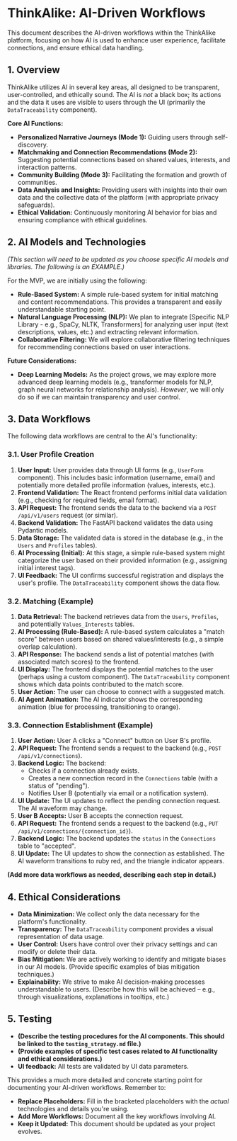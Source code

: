 # ThinkAlike: AI-Driven Workflows

This document describes the AI-driven workflows within the ThinkAlike platform, focusing on how AI is used to enhance user experience, facilitate connections, and ensure ethical data handling.

## 1. Overview

ThinkAlike utilizes AI in several key areas, all designed to be transparent, user-controlled, and ethically sound.  The AI is *not* a black box; its actions and the data it uses are visible to users through the UI (primarily the `DataTraceability` component).

**Core AI Functions:**

*   **Personalized Narrative Journeys (Mode 1):**  Guiding users through self-discovery.
*   **Matchmaking and Connection Recommendations (Mode 2):**  Suggesting potential connections based on shared values, interests, and interaction patterns.
*   **Community Building (Mode 3):** Facilitating the formation and growth of communities.
*   **Data Analysis and Insights:**  Providing users with insights into their own data and the collective data of the platform (with appropriate privacy safeguards).
*   **Ethical Validation:**  Continuously monitoring AI behavior for bias and ensuring compliance with ethical guidelines.

## 2. AI Models and Technologies

*(This section will need to be updated as you choose specific AI models and libraries.  The following is an EXAMPLE.)*

For the MVP, we are initially using the following:

*   **Rule-Based System:**  A simple rule-based system for initial matching and content recommendations. This provides a transparent and easily understandable starting point.
*   **Natural Language Processing (NLP):**  We plan to integrate [Specific NLP Library - e.g., SpaCy, NLTK, Transformers] for analyzing user input (text descriptions, values, etc.) and extracting relevant information.
*   **Collaborative Filtering:** We will explore collaborative filtering techniques for recommending connections based on user interactions.

**Future Considerations:**

*   **Deep Learning Models:**  As the project grows, we may explore more advanced deep learning models (e.g., transformer models for NLP, graph neural networks for relationship analysis). *However*, we will only do so if we can maintain transparency and user control.

## 3. Data Workflows

The following data workflows are central to the AI's functionality:

### 3.1. User Profile Creation

1.  **User Input:** User provides data through UI forms (e.g., `UserForm` component). This includes basic information (username, email) and potentially more detailed profile information (values, interests, etc.).
2.  **Frontend Validation:**  The React frontend performs initial data validation (e.g., checking for required fields, email format).
3.  **API Request:** The frontend sends the data to the backend via a `POST /api/v1/users` request (or similar).
4.  **Backend Validation:** The FastAPI backend validates the data using Pydantic models.
5.  **Data Storage:**  The validated data is stored in the database (e.g., in the `Users` and `Profiles` tables).
6.  **AI Processing (Initial):**  At this stage, a simple rule-based system might categorize the user based on their provided information (e.g., assigning initial interest tags).
7.  **UI Feedback:**  The UI confirms successful registration and displays the user's profile.  The `DataTraceability` component shows the data flow.

### 3.2.  Matching (Example)

1.  **Data Retrieval:** The backend retrieves data from the `Users`, `Profiles`, and potentially `Values_Interests` tables.
2.  **AI Processing (Rule-Based):**  A rule-based system calculates a "match score" between users based on shared values/interests (e.g., a simple overlap calculation).
3.  **API Response:** The backend sends a list of potential matches (with associated match scores) to the frontend.
4.  **UI Display:** The frontend displays the potential matches to the user (perhaps using a custom component). The `DataTraceability` component shows which data points contributed to the match score.
5.  **User Action:** The user can choose to connect with a suggested match.
6. **AI Agent Animation:** The AI indicator shows the corresponding animation (blue for processing, transitioning to orange).

### 3.3. Connection Establishment (Example)

1.  **User Action:** User A clicks a "Connect" button on User B's profile.
2.  **API Request:**  The frontend sends a request to the backend (e.g., `POST /api/v1/connections`).
3.  **Backend Logic:** The backend:
    *   Checks if a connection already exists.
    *   Creates a new connection record in the `Connections` table (with a status of "pending").
    *   Notifies User B (potentially via email or a notification system).
4.  **UI Update:** The UI updates to reflect the pending connection request. The AI waveform may change.
5.  **User B Accepts:** User B accepts the connection request.
6.  **API Request:** The frontend sends a request to the backend (e.g., `PUT /api/v1/connections/{connection_id}`).
7.  **Backend Logic:** The backend updates the `status` in the `Connections` table to "accepted".
8.  **UI Update:** The UI updates to show the connection as established. The AI waveform transitions to ruby red, and the triangle indicator appears.

**(Add more data workflows as needed, describing each step in detail.)**

## 4. Ethical Considerations

*   **Data Minimization:**  We collect only the data necessary for the platform's functionality.
*   **Transparency:**  The `DataTraceability` component provides a visual representation of data usage.
*   **User Control:** Users have control over their privacy settings and can modify or delete their data.
*   **Bias Mitigation:**  We are actively working to identify and mitigate biases in our AI models. (Provide specific examples of bias mitigation techniques.)
*   **Explainability:**  We strive to make AI decision-making processes understandable to users. (Describe how this will be achieved – e.g., through visualizations, explanations in tooltips, etc.)

## 5. Testing

*   **(Describe the testing procedures for the AI components.  This should be linked to the `testing_strategy.md` file.)**
*   **(Provide examples of specific test cases related to AI functionality and ethical considerations.)**
* **UI feedback:** All tests are validated by UI data parameters.

This provides a much more detailed and concrete starting point for documenting your AI-driven workflows.  Remember to:

*   **Replace Placeholders:** Fill in the bracketed placeholders with the *actual* technologies and details you're using.
*   **Add More Workflows:**  Document all the key workflows involving AI.
*   **Keep it Updated:** This document should be updated as your project evolves.
